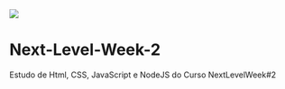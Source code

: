 <img width="auto" src="https://github.com/tgmarinho/tgmarinho/blob/master/banner.png">

<h1>Next-Level-Week-2</h1>
Estudo de Html, CSS, JavaScript e NodeJS do Curso NextLevelWeek#2
